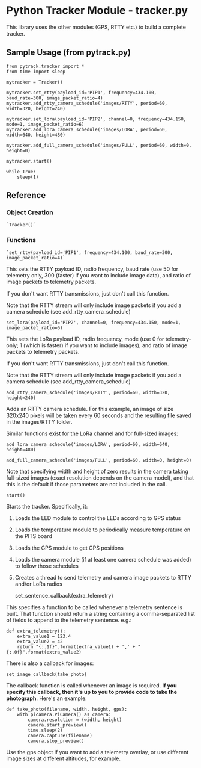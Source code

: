 # Python Tracker Module - tracker.py

This library uses the other modules (GPS, RTTY etc.) to build a complete tracker.

## Sample Usage (from pytrack.py)


    from pytrack.tracker import *
    from time import sleep

    mytracker = Tracker()

    mytracker.set_rtty(payload_id='PIP1', frequency=434.100, baud_rate=300, image_packet_ratio=4)
    mytracker.add_rtty_camera_schedule('images/RTTY', period=60, width=320, height=240)
    
    mytracker.set_lora(payload_id='PIP2', channel=0, frequency=434.150, mode=1, image_packet_ratio=6)
    mytracker.add_lora_camera_schedule('images/LORA', period=60, width=640, height=480)
    
    mytracker.add_full_camera_schedule('images/FULL', period=60, width=0, height=0)

    mytracker.start()
    
    while True:
        sleep(1)

## Reference

### Object Creation


	`Tracker()`

### Functions

	`set_rtty(payload_id='PIP1', frequency=434.100, baud_rate=300, image_packet_ratio=4)`

This sets the RTTY payload ID, radio frequency, baud rate (use 50 for telemetry only, 300 (faster) if you want to include image data), and ratio of image packets to telemetry packets.

If you don't want RTTY transmissions, just don't call this function.

Note that the RTTY stream will only include image packets if you add a camera schedule (see add_rtty_camera_schedule)

	set_lora(payload_id='PIP2', channel=0, frequency=434.150, mode=1, image_packet_ratio=6)

This sets the LoRa payload ID, radio frequency, mode (use 0 for telemetry-only; 1 (which is faster) if you want to include images), and ratio of image packets to telemetry packets.

If you don't want RTTY transmissions, just don't call this function.

Note that the RTTY stream will only include image packets if you add a camera schedule (see add_rtty_camera_schedule)


	add_rtty_camera_schedule('images/RTTY', period=60, width=320, height=240)

Adds an RTTY camera schedule.  For this example, an image of size 320x240 pixels will be taken every 60 seconds and the resulting file saved in the images/RTTY folder.

Similar functions exist for the LoRa channel and for full-sized images:

	add_lora_camera_schedule('images/LORA', period=60, width=640, height=480)

	add_full_camera_schedule('images/FULL', period=60, width=0, height=0)

Note that specifying width and height of zero results in the camera taking full-sized images (exact resolution depends on the camera model), and that this is the default if those parameters are not included in the call.

	start()

Starts the tracker.  Specifically, it:

1. Loads the LED module to control the LEDs according to GPS status
2. Loads the temperature module to periodically measure temperature on the PITS board
3. Loads the GPS module to get GPS positions
4. Loads the camera module (if at least one camera schedule was added) to follow those schedules
5. Creates a thread to send telemetry and camera image packets to RTTY and/or LoRa radios

	set_sentence_callback(extra_telemetry)

This specifies a function to be called whenever a telemetry sentence is built.  That function should return a string containing a comma-separated list of fields to append to the telemetry sentence.  e.g.:

	def extra_telemetry():
	    extra_value1 = 123.4
	    extra_value2 = 42
	    return "{:.1f}".format(extra_value1) + ',' + "{:.0f}".format(extra_value2)

There is also a callback for images:

	set_image_callback(take_photo)

The callback function is called whenever an image is required.  **If you specify this callback, then it's up to you to provide code to take the photograph**.  Here's an example:

	def take_photo(filename, width, height, gps):
		with picamera.PiCamera() as camera:
			camera.resolution = (width, height)
			camera.start_preview()
			time.sleep(2)
			camera.capture(filename)
			camera.stop_preview()

Use the gps object if you want to add a telemetry overlay, or use different image sizes at different altitudes, for example.
